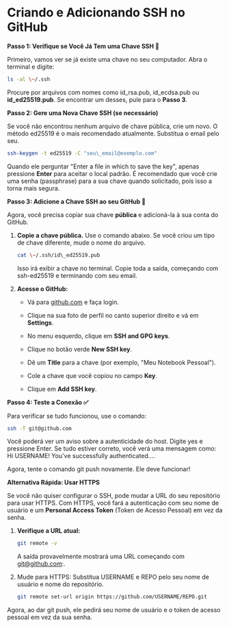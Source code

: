 # Criando e Adicionando SSH no GitHub

**Passo 1: Verifique se Você Já Tem uma Chave SSH 🔑**


Primeiro, vamos ver se já existe uma chave no seu computador. Abra o terminal e digite:




```Bash
ls -al \~/.ssh
```



Procure por arquivos com nomes como id\_rsa.pub, id\_ecdsa.pub ou **id\_ed25519.pub**. Se encontrar um desses, pule para o **Passo 3**.


**Passo 2: Gere uma Nova Chave SSH (se necessário)**


Se você não encontrou nenhum arquivo de chave pública, crie um novo. O método ed25519 é o mais recomendado atualmente. Substitua o email pelo seu.




```Bash
ssh-keygen -t ed25519 -C "seu\_email@exemplo.com"
```



Quando ele perguntar "Enter a file in which to save the key", apenas pressione **Enter** para aceitar o local padrão. É recomendado que você crie uma senha (passphrase) para a sua chave quando solicitado, pois isso a torna mais segura.


**Passo 3: Adicione a Chave SSH ao seu GitHub 🔗**


Agora, você precisa copiar sua chave **pública** e adicioná-la à sua conta do GitHub.



1.  **Copie a chave pública.** Use o comando abaixo. Se você criou um tipo de chave diferente, mude o nome do arquivo.
   
    ```Bash
    cat \~/.ssh/id\_ed25519.pub
    ```

    Isso irá exibir a chave no terminal. Copie toda a saída, começando com ssh-ed25519 e terminando com seu email.

2.  **Acesse o GitHub:**


    *   Vá para [github.com](https://github.com) e faça login.

    *   Clique na sua foto de perfil no canto superior direito e vá em **Settings**.

    *   No menu esquerdo, clique em **SSH and GPG keys**.

    *   Clique no botão verde **New SSH key**.

    *   Dê um **Title** para a chave (por exemplo, "Meu Notebook Pessoal").

    *   Cole a chave que você copiou no campo **Key**.

    *   Clique em **Add SSH key**.


**Passo 4: Teste a Conexão ✅**


Para verificar se tudo funcionou, use o comando:

```Bash
ssh -T git@github.com
```

Você poderá ver um aviso sobre a autenticidade do host. Digite yes e pressione Enter. Se tudo estiver correto, você verá uma mensagem como: Hi USERNAME\! You've successfully authenticated....



Agora, tente o comando git push novamente. Ele deve funcionar\!



**Alternativa Rápida: Usar HTTPS**


Se você não quiser configurar o SSH, pode mudar a URL do seu repositório para usar HTTPS. Com HTTPS, você fará a autenticação com seu nome de usuário e um **Personal Access Token** (Token de Acesso Pessoal) em vez da senha.



1.  **Verifique a URL atual:**
   
    ```Bash
    git remote -v
    ```

    A saída provavelmente mostrará uma URL começando com git@github.com:.

2.  Mude para HTTPS:
    Substitua USERNAME e REPO pelo seu nome de usuário e nome do repositório.

    ```Bash
    git remote set-url origin https://github.com/USERNAME/REPO.git
    ```


Agora, ao dar git push, ele pedirá seu nome de usuário e o token de acesso pessoal em vez da sua senha.